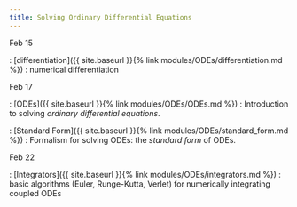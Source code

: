 ```yaml
---
title: Solving Ordinary Differential Equations
---
```


Feb 15

: [differentiation]({{ site.baseurl }}{% link modules/ODEs/differentiation.md %})
  : numerical differentiation

Feb 17

: [ODEs]({{ site.baseurl }}{% link modules/ODEs/ODEs.md %})
  : Introduction to solving *ordinary differential equations*.
	
: [Standard Form]({{ site.baseurl }}{% link modules/ODEs/standard_form.md %})
  : Formalism for solving ODEs: the *standard form* of ODEs.
  
Feb 22

: [Integrators]({{ site.baseurl }}{% link modules/ODEs/integrators.md %})
  : basic algorithms (Euler, Runge-Kutta, Verlet) for numerically integrating coupled ODEs
